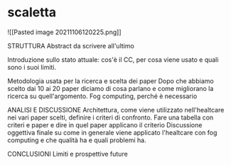 # scaletta

![[Pasted image 20211106120225.png]]


STRUTTURA
Abstract da scrivere all'ultimo

Introduzione sullo stato attuale: cos'è il CC, per cosa viene usato e quali sono i suoi limiti. 

Metodologia usata per la ricerca e scelta dei paper
Dopo che abbiamo scelto dai 10 ai 20 paper diciamo di cosa parlano e come migliorano la ricerca su quell'argomento.
Fog computing, perché è necessario

ANALISI E DISCUSSIONE
Architettura, come viene utilizzato nell'healtcare nei vari paper scelti, definire i criteri di confronto. Fare una tabella con criteri e paper e dire in quel paper applicano il criterio
Discussione oggettiva finale su come in generale viene applicato l'healtcare con fog computing e che qualità ha e quali problemi ha.

CONCLUSIONI
Limiti e prospettive future


